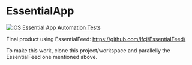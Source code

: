 # EssentialApp

[![iOS Essential App Automation Tests](https://github.com/lfcj/EssentialApp/actions/workflows/CI_IOS.yml/badge.svg)](https://github.com/lfcj/EssentialApp/actions/workflows/CI_IOS.yml)

Final product using EssentialFeed: https://github.com/lfcj/EssentialFeed/

To make this work, clone this project/workspace and parallelly the EssentialFeed one mentioned above.
